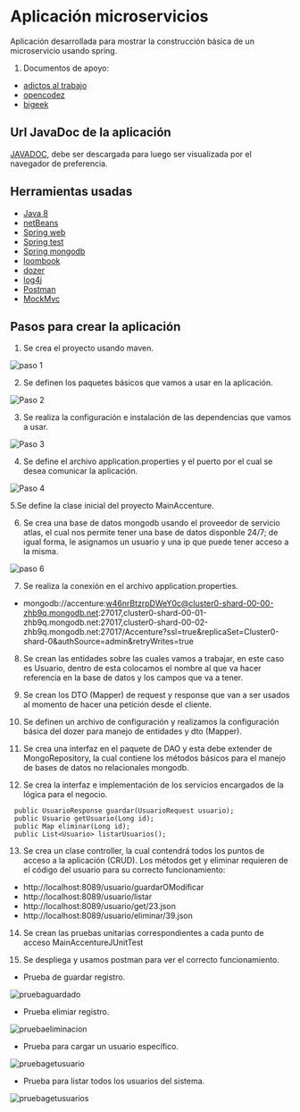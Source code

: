 # Aplicación microservicios
Aplicación desarrollada para mostrar la construcción básica de un microservicio usando spring.
1. Documentos de apoyo:
 * [adictos al trabajo](https://www.adictosaltrabajo.com/?s=microservicios)
 * [opencodez](https://www.opencodez.com/java/use-mongodb-atlas-with-spring-boot.htm)
 * [bigeek](https://blog.bi-geek.com)

## Url JavaDoc de la aplicación
[JAVADOC](https://github.com/yeison34k/accenture/blob/master/apidocs), debe ser descargada para luego ser visualizada por el navegador de preferencia.

##  Herramientas usadas
* [Java 8](https://www.oracle.com/technetwork/java/javase/downloads/jdk8-downloads-2133151.html)
* [netBeans](https://netbeans.org/downloads/8.2/)  
* [Spring web](https://mvnrepository.com/artifact/org.springframework/spring-web) 
* [Spring test](https://mvnrepository.com/artifact/org.springframework.boot/spring-boot-starter-test) 
* [Spring mongodb](https://spring.io/projects/spring-data-mongodb) 
* [loombook](https://projectlombok.org/) 
* [dozer](https://www.arquitecturajava.com/javabeans-dto-y-dozer/) 
* [log4j](https://logging.apache.org/log4j/2.x/) 
* [Postman](https://www.getpostman.com)
* [MockMvc](https://blog.marcnuri.com/mockmvc-introduccion-a-spring-mvc-testing/)

## Pasos para crear la aplicación

1. Se crea el proyecto usando maven.

![paso 1](imagenes/paso_1_crear_proyecto.PNG ) 

2. Se definen los paquetes básicos que vamos a usar en la aplicación.

![Paso 2](imagenes/paso_2_definir_paquetes_basicos.PNG)

3. Se realiza la configuración e instalación de las dependencias que vamos a usar.

![Paso 3](imagenes/paso_3_definir_el_pom.PNG)

4. Se define el archivo application.properties y el puerto por el cual se desea comunicar la aplicación.

![Paso 4](imagenes/application.properties.PNG)

5.Se define la clase inicial del proyecto MainAccenture.

6. Se crea una base de datos mongodb usando el proveedor de servicio atlas, el cual nos permite tener una base de datos disponble 24/7; de igual forma, le asignamos un usuario y una ip que puede tener acceso a la misma.

![paso 6](imagenes/mongo.PNG)

7. Se realiza la conexión en el archivo application.properties. 
  * mongodb://accenture:w46nrBtzrpDWeY0c@cluster0-shard-00-00-zhb9q.mongodb.net:27017,cluster0-shard-00-01-zhb9q.mongodb.net:27017,cluster0-shard-00-02-zhb9q.mongodb.net:27017/Accenture?ssl=true&replicaSet=Cluster0-shard-0&authSource=admin&retryWrites=true

8. Se crean las  entidades sobre las cuales vamos a trabajar, en este caso es Usuario, dentro de esta colocamos el nombre al que va hacer referencia en la base de datos y los campos que va a tener.

9. Se crean los DTO (Mapper) de request y response que van a ser usados al momento de hacer una petición desde el cliente.

10. Se definen un archivo de configuración y realizamos la configuración básica del dozer para manejo de entidades y dto (Mapper).

11. Se crea una interfaz en el paquete de DAO y esta debe extender de MongoRepository, la cual contiene los métodos básicos para el manejo de bases de datos no relacionales mongodb.

12. Se crea la interfaz e implementación de los servicios encargados de la lógica para el negocio.
 ```
  public UsuarioResponse guardar(UsuarioRequest usuario);
  public Usuario getUsuario(Long id);
  public Map eliminar(Long id);
  public List<Usuario> listarUsuarios();
 ```

13. Se crea un clase controller,  la cual contendrá todos los puntos de acceso a la aplicación (CRUD). Los métodos get y eliminar     requieren de el código del usuario para su correcto funcionamiento:
  * http://localhost:8089/usuario/guardarOModificar
  * http://localhost:8089/usuario/listar
  * http://localhost:8089/usuario/get/23.json
  * http://localhost:8089/usuario/eliminar/39.json
  
 14. Se crean las pruebas unitarias correspondientes a cada punto de acceso MainAccentureJUnitTest
 
 15. Se despliega y usamos postman para ver el correcto funcionamiento.
   
   * Prueba de guardar registro.
   
   ![pruebaguardado](imagenes/probando_guardado_y_actualizacion.PNG)
   
   * Prueba elimiar registro.
   
   ![pruebaeliminacion](imagenes/prueb_eliminar.PNG)
   
   * Prueba para cargar un usuario específico.
   
   ![pruebagetusuario](imagenes/probando_get.PNG)
   
   * Prueba para listar todos los usuarios del sistema.
   
   ![pruebagetusuarios](imagenes/listar_todos_los_registros.PNG)




